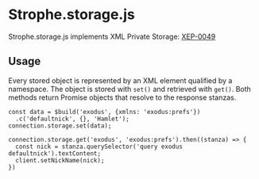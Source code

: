 # Strophe.storage.js

Strophe.storage.js implements XML Private Storage:
[XEP-0049](http://xmpp.org/extensions/xep-0049.html)

## Usage

Every stored object is represented by an XML element qualified by a namespace.
The object is stored with `set()` and retrieved with `get()`. Both methods
return Promise objects that resolve to the response stanzas.

    const data = $build('exodus', {xmlns: 'exodus:prefs'})
      .c('defaultnick', {}, 'Hamlet');
    connection.storage.set(data);

    connection.storage.get('exodus', 'exodus:prefs').then((stanza) => {
      const nick = stanza.querySelector('query exodus defaultnick').textContent;
      client.setNickName(nick);
    })
